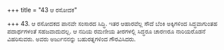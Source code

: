 +++
title = "43 ಆ ರಸೋದಕ"

+++
43. ಆ ರಸೋದಕದ ಪಾನವೇ ಸಂಸಾರದ ಸಿದ್ಧಿ. ಇತರ ಆಹಾರವೆಲ್ಲ ಸೌದೆ ಬೆಂಕಿ ಅಕ್ಕಿಗಳಿಂದ ಸಿದ್ಧವಾಗುಂತಹ ಪದಾರ್ಥಗಳಂತೆ ಸಹಜವಾದುದಲ್ಲ. ಆ ನದಿಯ ರಮಣೀಯ ತೀರಗಳಲ್ಲಿ ಸಿದ್ಧರೂ ಚಾರಣರೂ ನಾರಿಯರೊಡನೆ ವಿಹರಿಸುವರು. ಅವರು ಅರ್ಜುನನನ್ನು ಬಹುರತ್ನಗಳಿಂದ ಗೌರವಿಸಿದರು.